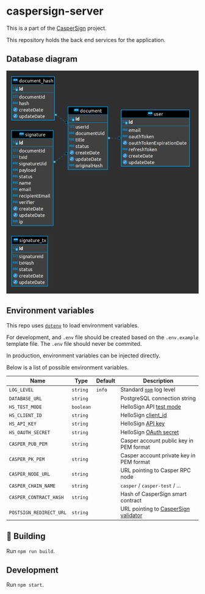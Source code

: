 # caspersign-server

This is a part of the [CasperSign](https://blog.chronologic.network/caspersign-immutable-document-signatures-on-the-blockchain-65edc4969bf0) project.

This repository holds the back end services for the application.

## Database diagram

![DB Diagram](db_diagram.png)

## Environment variables

This repo uses [`dotenv`](https://www.npmjs.com/package/dotenv) to load environment variables.

For development, and `.env` file should be created based on the `.env.example` template file. The `.env` file should never be commited.

In production, environment variables can be injected directly.

Below is a list of possible environment variables.

| Name                    | Type      | Default | Description                                                                                    |
| ----------------------- | --------- | ------- | ---------------------------------------------------------------------------------------------- |
| `LOG_LEVEL`             | `string`  | `info`  | Standard [`npm`](https://github.com/winstonjs/winston#logging-levels) log level                |
| `DATABASE_URL`          | `string`  |         | PostgreSQL connection string                                                                   |
| `HS_TEST_MODE`          | `boolean` |         | HelloSign API [test mode](https://app.hellosign.com/api/reference#Objects)                     |
| `HS_CLIENT_ID`          | `string`  |         | HelloSign [client_id](https://app.hellosign.com/api/reference#Objects)                         |
| `HS_API_KEY`            | `string`  |         | HelloSign [API key](https://app.hellosign.com/api/reference#Objects)                           |
| `HS_OAUTH_SECRET`       | `string`  |         | HelloSign [OAuth secret](https://app.hellosign.com/api/reference#Objects)                      |
| `CASPER_PUB_PEM`        | `string`  |         | Casper account public key in PEM format                                                        |
| `CASPER_PK_PEM`         | `string`  |         | Casper account private key in PEM format                                                       |
| `CASPER_NODE_URL`       | `string`  |         | URL pointing to Casper RPC node                                                                |
| `CASPER_CHAIN_NAME`     | `string`  |         | `casper` / `casper-test` / ...                                                                 |
| `CASPER_CONTRACT_HASH`  | `string`  |         | Hash of CasperSign smart contract                                                              |
| `POSTSIGN_REDIRECT_URL` | `string`  |         | URL pointing to [CasperSign validator](https://github.com/chronologic/caspersign-validator-ui) |

## :construction: Building

Run `npm run build`.

## Development

Run `npm start`.
